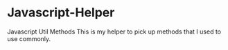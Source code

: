 # Javascript-Helper
Javascript Util Methods
 This is my helper to pick up methods that I used to use commonly.
